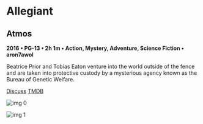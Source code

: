 # Allegiant

## Atmos

**2016 • PG-13 • 2h 1m • Action, Mystery, Adventure, Science Fiction • aron7awol**

Beatrice Prior and Tobias Eaton venture into the world outside of the fence and are taken into protective custody by a mysterious agency known as the Bureau of Genetic Welfare.

[Discuss](https://www.avsforum.com/threads/bass-eq-for-filtered-movies.2995212/post-57200290)  [TMDB](262504)

![img 0](https://i.imgur.com/SMIYhuh.jpg)

![img 1](https://i.imgur.com/nUsHyJb.jpg)


